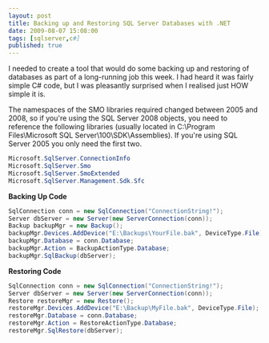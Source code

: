 ```yaml
---
layout: post
title: Backing up and Restoring SQL Server Databases with .NET
date: 2009-08-07 15:08:00
tags: [sqlserver,c#]
published: true
---
```


I needed to create a tool that would do some backing up and restoring of databases as part of a long-running 
job this week. I had heard it was fairly simple C# code, but I was pleasantly surprised when I realised just 
HOW simple it is.

The namespaces of the SMO libraries required changed between 2005 and 2008, so if you're using the SQL Server 
2008 objects, you need to reference the following libraries (usually located in C:\Program Files\Microsoft SQL Server\100\SDK\Assemblies). 
If you're using SQL Server 2005 you only need the first two.

```csharp
Microsoft.SqlServer.ConnectionInfo
Microsoft.SqlServer.Smo
Microsoft.SqlServer.SmoExtended
Microsoft.SqlServer.Management.Sdk.Sfc
```

**Backing Up Code**

```csharp
SqlConnection conn = new SqlConnection("ConnectionString!");
Server dbServer = new Server(new ServerConnection(conn));
Backup backupMgr = new Backup();
backupMgr.Devices.AddDevice("E:\Backups\YourFile.bak", DeviceType.File);
backupMgr.Database = conn.Database;
backupMgr.Action = BackupActionType.Database;
backupMgr.SqlBackup(dbServer);
```

**Restoring Code**

```csharp
SqlConnection conn = new SqlConnection("ConnectionString!");
Server dbServer = new Server(new ServerConnection(conn));
Restore restoreMgr = new Restore();
restoreMgr.Devices.AddDevice("E:\Backup\MyFile.bak", DeviceType.File);
restoreMgr.Database = conn.Database;
restoreMgr.Action = RestoreActionType.Database;
restoreMgr.SqlRestore(dbServer);
```